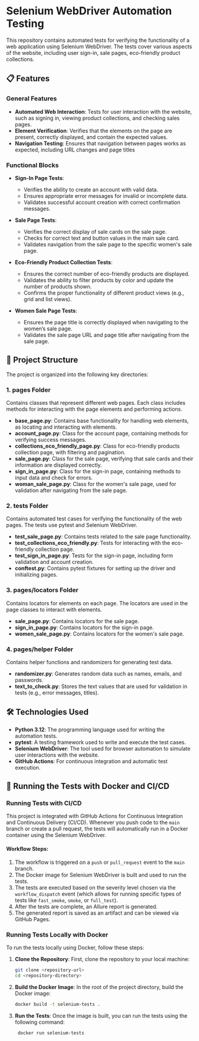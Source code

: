 # Selenium WebDriver Automation Testing

This repository contains automated tests for verifying the functionality of a web application using Selenium WebDriver. 
The tests cover various aspects of the website, including user sign-in, sale pages, eco-friendly product collections.

## 📋 Features

### General Features
- **Automated Web Interaction**: Tests for user interaction with the website, such as signing in, viewing product 
collections, and checking sales pages.
- **Element Verification**: Verifies that the elements on the page are present, correctly displayed, and 
contain the expected values.
- **Navigation Testing**: Ensures that navigation between pages works as expected, including URL changes and page titles

### Functional Blocks
- **Sign-In Page Tests**:
  - Verifies the ability to create an account with valid data.
  - Ensures appropriate error messages for invalid or incomplete data.
  - Validates successful account creation with correct confirmation messages.
  
- **Sale Page Tests**:
  - Verifies the correct display of sale cards on the sale page.
  - Checks for correct text and button values in the main sale card.
  - Validates navigation from the sale page to the specific women's sale page.

- **Eco-Friendly Product Collection Tests**:
  - Ensures the correct number of eco-friendly products are displayed.
  - Validates the ability to filter products by color and update the number of products shown.
  - Confirms the proper functionality of different product views (e.g., grid and list views).

- **Women Sale Page Tests**:
  - Ensures the page title is correctly displayed when navigating to the women’s sale page.
  - Validates the sale page URL and page title after navigating from the sale page.

## 📂 Project Structure

The project is organized into the following key directories:

### 1. **pages Folder**
Contains classes that represent different web pages. Each class includes methods for interacting with the 
page elements and performing actions.

- **base_page.py**: Contains base functionality for handling web elements, as locating and interacting with elements.
- **account_page.py**: Class for the account page, containing methods for verifying success messages.
- **collections_eco_friendly_page.py**: Class for eco-friendly products collection page, with filtering and pagination.
- **sale_page.py**: Class for the sale page, verifying that sale cards and their information are displayed correctly.
- **sign_in_page.py**: Class for the sign-in page, containing methods to input data and check for errors.
- **woman_sale_page.py**: Class for the women's sale page, used for validation after navigating from the sale page.

### 2. **tests Folder**
Contains automated test cases for verifying the functionality of the web pages. 
The tests use pytest and Selenium WebDriver.

- **test_sale_page.py**: Contains tests related to the sale page functionality.
- **test_collections_eco_friendly.py**: Tests for interacting with the eco-friendly collection page.
- **test_sign_in_page.py**: Tests for the sign-in page, including form validation and account creation.
- **conftest.py**: Contains pytest fixtures for setting up the driver and initializing pages.

### 3. **pages/locators Folder**
Contains locators for elements on each page. The locators are used in the page classes to interact with elements.

- **sale_page.py**: Contains locators for the sale page.
- **sign_in_page.py**: Contains locators for the sign-in page.
- **women_sale_page.py**: Contains locators for the women's sale page.

### 4. **pages/helper Folder**
Contains helper functions and randomizers for generating test data.

- **randomizer.py**: Generates random data such as names, emails, and passwords.
- **text_to_check.py**: Stores the text values that are used for validation in tests (e.g., error messages, titles).

## 🛠 Technologies Used
- **Python 3.12**: The programming language used for writing the automation tests.
- **pytest**: A testing framework used to write and execute the test cases.
- **Selenium WebDriver**: The tool used for browser automation to simulate user interactions with the website.
- **GitHub Actions**: For continuous integration and automatic test execution.

## 🚀 Running the Tests with Docker and CI/CD

### Running Tests with CI/CD

This project is integrated with GitHub Actions for Continuous Integration and Continuous Delivery (CI/CD). 
Whenever you push code to the `main` branch or create a pull request, the tests will automatically run in a Docker 
container using the Selenium WebDriver.

#### Workflow Steps:
1. The workflow is triggered on a `push` or `pull_request` event to the `main` branch.
2. The Docker image for Selenium WebDriver is built and used to run the tests.
3. The tests are executed based on the severity level chosen via the `workflow_dispatch` event 
(which allows for running specific types of tests like `fast_smoke`, `smoke`, or `full_test`).
4. After the tests are complete, an Allure report is generated.
5. The generated report is saved as an artifact and can be viewed via GitHub Pages.


### Running Tests Locally with Docker
To run the tests locally using Docker, follow these steps:

1. **Clone the Repository**:
   First, clone the repository to your local machine:
   ```bash
   git clone <repository-url>
   cd <repository-directory>

2. **Build the Docker Image**:
   In the root of the project directory, build the Docker image:
   ```bash
   docker build -t selenium-tests .
   
3. **Run the Tests**:
   Once the image is built, you can run the tests using the following command:
   ```bash
    docker run selenium-tests
